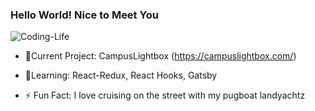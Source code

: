 ### Hello World! Nice to Meet You

![Coding-Life](https://media.giphy.com/media/fAnzw6YK33jMwzp5wp/giphy.gif)

-  🔭Current Project: CampusLightbox (https://campuslightbox.com/)

-  🌱Learning: React-Redux, React Hooks, Gatsby

- ⚡ Fun Fact: I love cruising on the street with my pugboat landyachtz

<!--
**LanguageXange/LanguageXange** is a ✨ _special_ ✨ repository because its `README.md` (this file) appears on your GitHub profile.

Here are some ideas to get you started:

-  I’m currently working on ...
-  I’m currently learning ...
- 👯 I’m looking to collaborate on ...
- 🤔 I’m looking for help with ...
- 💬 Ask me about ...
- 📫 How to reach me: ...
- 😄 Pronouns: ...
-  Fun fact: ...
-->
